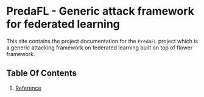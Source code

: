 # PredaFL - Generic attack framework for federated learning

This site contains the project documentation for the `PredaFL` project which is a generic attacking framework on federated learning built on top of flower framework.

## Table Of Contents

1. [Reference](reference/index.md)
